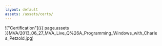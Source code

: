 ```yaml
---
layout: default
assets: /assets/certs/
---
```

!["Certification"]({{ page.assets }}MVA/2013_06_27_MVA_Live_Q%26A_Programming_Windows_with_Charles_Petzold.jpg)
